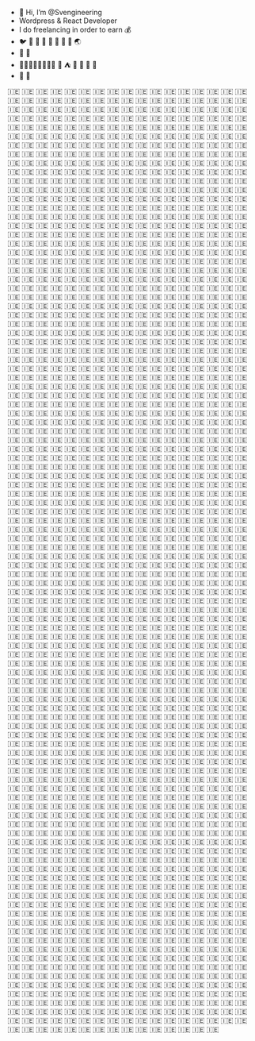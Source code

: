 - 👋 Hi, I’m @Svengineering
- Wordpress & React Developer
- I do freelancing in order to earn :moneybag:
- :bird: :octopus: :whale: :ant: 🍁 🌿 🐧 :panda_face: 🌏
- :apple: :pear:
- :evergreen_tree::evergreen_tree::evergreen_tree::evergreen_tree::evergreen_tree::evergreen_tree::evergreen_tree::evergreen_tree: :corn: :tent: 🌱 🌼 🌳 🌳
- 🌠 🍵


🇮🇪 🇮🇪 🇮🇪 🇮🇪 🇮🇪 🇮🇪 🇮🇪 🇮🇪 🇮🇪 🇮🇪 🇮🇪 🇮🇪 🇮🇪 🇮🇪 🇮🇪 🇮🇪 🇮🇪 🇮🇪 🇮🇪 🇮🇪 🇮🇪 🇮🇪 🇮🇪 🇮🇪 🇮🇪 🇮🇪 🇮🇪 🇮🇪 🇮🇪 🇮🇪 🇮🇪 🇮🇪 🇮🇪 🇮🇪 🇮🇪 🇮🇪 🇮🇪 🇮🇪 🇮🇪 🇮🇪 🇮🇪 🇮🇪 🇮🇪 🇮🇪 🇮🇪 🇮🇪 🇮🇪 🇮🇪 🇮🇪 🇮🇪 🇮🇪 🇮🇪 🇮🇪 🇮🇪 🇮🇪 🇮🇪 🇮🇪 🇮🇪 🇮🇪 🇮🇪 🇮🇪 🇮🇪 🇮🇪 🇮🇪 🇮🇪 🇮🇪 🇮🇪 🇮🇪 🇮🇪 🇮🇪 🇮🇪 🇮🇪 🇮🇪 🇮🇪 🇮🇪 🇮🇪 🇮🇪 🇮🇪 🇮🇪 🇮🇪 🇮🇪 🇮🇪 🇮🇪 🇮🇪 🇮🇪 🇮🇪 🇮🇪 🇮🇪 🇮🇪 🇮🇪 🇮🇪 🇮🇪 🇮🇪 🇮🇪 🇮🇪 🇮🇪 🇮🇪 🇮🇪 🇮🇪 🇮🇪 🇮🇪 🇮🇪 🇮🇪 🇮🇪 🇮🇪 🇮🇪 🇮🇪 🇮🇪 🇮🇪 🇮🇪 🇮🇪 🇮🇪 🇮🇪 🇮🇪 🇮🇪 🇮🇪 🇮🇪 🇮🇪 🇮🇪 🇮🇪 🇮🇪 🇮🇪 🇮🇪 🇮🇪 🇮🇪 🇮🇪 🇮🇪 🇮🇪 🇮🇪 🇮🇪 🇮🇪 🇮🇪 🇮🇪 🇮🇪 🇮🇪 🇮🇪 🇮🇪 🇮🇪 🇮🇪 🇮🇪 🇮🇪 🇮🇪 🇮🇪 🇮🇪 🇮🇪 🇮🇪 🇮🇪 🇮🇪 🇮🇪 🇮🇪 🇮🇪 🇮🇪 🇮🇪 🇮🇪 🇮🇪 🇮🇪 🇮🇪 🇮🇪 🇮🇪 🇮🇪 🇮🇪 🇮🇪 🇮🇪 🇮🇪 🇮🇪 🇮🇪 🇮🇪 🇮🇪 🇮🇪 🇮🇪 🇮🇪 🇮🇪 🇮🇪 🇮🇪 🇮🇪 🇮🇪 🇮🇪 🇮🇪 🇮🇪 🇮🇪 🇮🇪 🇮🇪 🇮🇪 🇮🇪 🇮🇪 🇮🇪 🇮🇪 🇮🇪 🇮🇪 🇮🇪 🇮🇪 🇮🇪 🇮🇪 🇮🇪 🇮🇪 🇮🇪 🇮🇪 🇮🇪 🇮🇪 🇮🇪 🇮🇪 🇮🇪 🇮🇪 🇮🇪 🇮🇪 🇮🇪 🇮🇪 🇮🇪 🇮🇪 🇮🇪 🇮🇪 🇮🇪 🇮🇪 🇮🇪 🇮🇪 🇮🇪 🇮🇪 🇮🇪 🇮🇪 🇮🇪 🇮🇪 🇮🇪 🇮🇪 🇮🇪 🇮🇪 🇮🇪 🇮🇪 🇮🇪 🇮🇪 🇮🇪 🇮🇪 🇮🇪 🇮🇪 🇮🇪 🇮🇪 🇮🇪 🇮🇪 🇮🇪 🇮🇪 🇮🇪 🇮🇪 🇮🇪 🇮🇪 🇮🇪 🇮🇪 🇮🇪 🇮🇪 🇮🇪 🇮🇪 🇮🇪 🇮🇪 🇮🇪 🇮🇪 🇮🇪 🇮🇪 🇮🇪 🇮🇪 🇮🇪 🇮🇪 🇮🇪 🇮🇪 🇮🇪 🇮🇪 🇮🇪 🇮🇪 🇮🇪 🇮🇪 🇮🇪 🇮🇪 🇮🇪 🇮🇪 🇮🇪 🇮🇪 🇮🇪 🇮🇪 🇮🇪 🇮🇪 🇮🇪 🇮🇪 🇮🇪 🇮🇪 🇮🇪 🇮🇪 🇮🇪 🇮🇪 🇮🇪 🇮🇪 🇮🇪 🇮🇪 🇮🇪 🇮🇪 🇮🇪 🇮🇪 🇮🇪 🇮🇪 🇮🇪 🇮🇪 🇮🇪 🇮🇪 🇮🇪 🇮🇪 🇮🇪 🇮🇪 🇮🇪 🇮🇪 🇮🇪 🇮🇪 🇮🇪 🇮🇪 🇮🇪 🇮🇪 🇮🇪 🇮🇪 🇮🇪 🇮🇪 🇮🇪 🇮🇪 🇮🇪 🇮🇪 🇮🇪 🇮🇪 🇮🇪 🇮🇪 🇮🇪 🇮🇪 🇮🇪 🇮🇪 🇮🇪 🇮🇪 🇮🇪 🇮🇪 🇮🇪 🇮🇪 🇮🇪 🇮🇪 🇮🇪 🇮🇪 🇮🇪 🇮🇪 🇮🇪 🇮🇪 🇮🇪 🇮🇪 🇮🇪 🇮🇪 🇮🇪 🇮🇪 🇮🇪 🇮🇪 🇮🇪 🇮🇪 🇮🇪 🇮🇪 🇮🇪 🇮🇪 🇮🇪 🇮🇪 🇮🇪 🇮🇪 🇮🇪 🇮🇪 🇮🇪 🇮🇪 🇮🇪 🇮🇪 🇮🇪 🇮🇪 🇮🇪 🇮🇪 🇮🇪 🇮🇪 🇮🇪 🇮🇪 🇮🇪 🇮🇪 🇮🇪 🇮🇪 🇮🇪 🇮🇪 🇮🇪 🇮🇪 🇮🇪 🇮🇪 🇮🇪 🇮🇪 🇮🇪 🇮🇪 🇮🇪 🇮🇪 🇮🇪 🇮🇪 🇮🇪 🇮🇪 🇮🇪 🇮🇪 🇮🇪 🇮🇪 🇮🇪 🇮🇪 🇮🇪 🇮🇪 🇮🇪 🇮🇪 🇮🇪 🇮🇪 🇮🇪 🇮🇪 🇮🇪 🇮🇪 🇮🇪 🇮🇪 🇮🇪 🇮🇪 🇮🇪 🇮🇪 🇮🇪 🇮🇪 🇮🇪 🇮🇪 🇮🇪 🇮🇪 🇮🇪 🇮🇪 🇮🇪 🇮🇪 🇮🇪 🇮🇪 🇮🇪 🇮🇪 🇮🇪 🇮🇪 🇮🇪 🇮🇪 🇮🇪 🇮🇪 🇮🇪 🇮🇪 🇮🇪 🇮🇪 🇮🇪 🇮🇪 🇮🇪 🇮🇪 🇮🇪 🇮🇪 🇮🇪 🇮🇪 🇮🇪 🇮🇪 🇮🇪 🇮🇪 🇮🇪 🇮🇪 🇮🇪 🇮🇪 🇮🇪 🇮🇪 🇮🇪 🇮🇪 🇮🇪 🇮🇪 🇮🇪 🇮🇪 🇮🇪 🇮🇪 🇮🇪 🇮🇪 🇮🇪 🇮🇪 🇮🇪 🇮🇪 🇮🇪 🇮🇪 🇮🇪 🇮🇪 🇮🇪 🇮🇪 🇮🇪 🇮🇪 🇮🇪 🇮🇪 🇮🇪 🇮🇪 🇮🇪 🇮🇪 🇮🇪 🇮🇪 🇮🇪 🇮🇪 🇮🇪 🇮🇪 🇮🇪 🇮🇪 🇮🇪 🇮🇪 🇮🇪 🇮🇪 🇮🇪 🇮🇪 🇮🇪 🇮🇪 🇮🇪 🇮🇪 🇮🇪 🇮🇪 🇮🇪 🇮🇪 🇮🇪 🇮🇪 🇮🇪 🇮🇪 🇮🇪 🇮🇪 🇮🇪 🇮🇪 🇮🇪 🇮🇪 🇮🇪 🇮🇪 🇮🇪 🇮🇪 🇮🇪 🇮🇪 🇮🇪 🇮🇪 🇮🇪 🇮🇪 🇮🇪 🇮🇪 🇮🇪 🇮🇪 🇮🇪 🇮🇪 🇮🇪 🇮🇪 🇮🇪 🇮🇪 🇮🇪 🇮🇪 🇮🇪 🇮🇪 🇮🇪 🇮🇪 🇮🇪 🇮🇪 🇮🇪 🇮🇪 🇮🇪 🇮🇪 🇮🇪 🇮🇪 🇮🇪 🇮🇪 🇮🇪 🇮🇪 🇮🇪 🇮🇪 🇮🇪 🇮🇪 🇮🇪 🇮🇪 🇮🇪 🇮🇪 🇮🇪 🇮🇪 🇮🇪 🇮🇪 🇮🇪 🇮🇪 🇮🇪 🇮🇪 🇮🇪 🇮🇪 🇮🇪 🇮🇪 🇮🇪 🇮🇪 🇮🇪 🇮🇪 🇮🇪 🇮🇪 🇮🇪 🇮🇪 🇮🇪 🇮🇪 🇮🇪 🇮🇪 🇮🇪 🇮🇪 🇮🇪 🇮🇪 🇮🇪 🇮🇪 🇮🇪 🇮🇪 🇮🇪 🇮🇪 🇮🇪 🇮🇪 🇮🇪 🇮🇪 🇮🇪 🇮🇪 🇮🇪 🇮🇪 🇮🇪 🇮🇪 🇮🇪 🇮🇪 🇮🇪 🇮🇪 🇮🇪 🇮🇪 🇮🇪 🇮🇪 🇮🇪 🇮🇪 🇮🇪 🇮🇪 🇮🇪 🇮🇪 🇮🇪 🇮🇪 🇮🇪 🇮🇪 🇮🇪 🇮🇪 🇮🇪 🇮🇪 🇮🇪 🇮🇪 🇮🇪 🇮🇪 🇮🇪 🇮🇪 🇮🇪 🇮🇪 🇮🇪 🇮🇪 🇮🇪 🇮🇪 🇮🇪 🇮🇪 🇮🇪 🇮🇪 🇮🇪 🇮🇪 🇮🇪 🇮🇪 🇮🇪 🇮🇪 🇮🇪 🇮🇪 🇮🇪 🇮🇪 🇮🇪 🇮🇪 🇮🇪 🇮🇪 🇮🇪 🇮🇪 🇮🇪 🇮🇪 🇮🇪 🇮🇪 🇮🇪 🇮🇪 🇮🇪 🇮🇪 🇮🇪 🇮🇪 🇮🇪 🇮🇪 🇮🇪 🇮🇪 🇮🇪 🇮🇪 🇮🇪 🇮🇪 🇮🇪 🇮🇪 🇮🇪 🇮🇪 🇮🇪 🇮🇪 🇮🇪 🇮🇪 🇮🇪 🇮🇪 🇮🇪 🇮🇪 🇮🇪 🇮🇪 🇮🇪 🇮🇪 🇮🇪 🇮🇪 🇮🇪 🇮🇪 🇮🇪 🇮🇪 🇮🇪 🇮🇪 🇮🇪 🇮🇪 🇮🇪 🇮🇪 🇮🇪 🇮🇪 🇮🇪 🇮🇪 🇮🇪 🇮🇪 🇮🇪 🇮🇪 🇮🇪 🇮🇪 🇮🇪 🇮🇪 🇮🇪 🇮🇪 🇮🇪 🇮🇪 🇮🇪 🇮🇪 🇮🇪 🇮🇪 🇮🇪 🇮🇪 🇮🇪 🇮🇪 🇮🇪 🇮🇪 🇮🇪 🇮🇪 🇮🇪 🇮🇪 🇮🇪 🇮🇪 🇮🇪 🇮🇪 🇮🇪 🇮🇪 🇮🇪 🇮🇪 🇮🇪 🇮🇪 🇮🇪 🇮🇪 🇮🇪 🇮🇪 🇮🇪 🇮🇪 🇮🇪 🇮🇪 🇮🇪 🇮🇪 🇮🇪 🇮🇪 🇮🇪 🇮🇪 🇮🇪 🇮🇪 🇮🇪 🇮🇪 🇮🇪 🇮🇪 🇮🇪 🇮🇪 🇮🇪 🇮🇪 🇮🇪 🇮🇪 🇮🇪 🇮🇪 🇮🇪 🇮🇪 🇮🇪 🇮🇪 🇮🇪 🇮🇪 🇮🇪 🇮🇪 🇮🇪 🇮🇪 🇮🇪 🇮🇪 🇮🇪 🇮🇪 🇮🇪 🇮🇪 🇮🇪 🇮🇪 🇮🇪 🇮🇪 🇮🇪 🇮🇪 🇮🇪 🇮🇪 🇮🇪 🇮🇪 🇮🇪 🇮🇪 🇮🇪 🇮🇪 🇮🇪 🇮🇪 🇮🇪 🇮🇪 🇮🇪 🇮🇪 🇮🇪 🇮🇪 🇮🇪 🇮🇪 🇮🇪 🇮🇪 🇮🇪 🇮🇪 🇮🇪 🇮🇪 🇮🇪 🇮🇪 🇮🇪 🇮🇪 🇮🇪 🇮🇪 🇮🇪 🇮🇪 🇮🇪 🇮🇪 🇮🇪 🇮🇪 🇮🇪 🇮🇪 🇮🇪 🇮🇪 🇮🇪 🇮🇪 🇮🇪 🇮🇪 🇮🇪 🇮🇪 🇮🇪 🇮🇪 🇮🇪 🇮🇪 🇮🇪 🇮🇪 🇮🇪 🇮🇪 🇮🇪 🇮🇪 🇮🇪 🇮🇪 🇮🇪 🇮🇪 🇮🇪 🇮🇪 🇮🇪 🇮🇪 🇮🇪 🇮🇪 🇮🇪 🇮🇪 🇮🇪 🇮🇪 🇮🇪 🇮🇪 🇮🇪 🇮🇪 🇮🇪 🇮🇪 🇮🇪 🇮🇪 🇮🇪 🇮🇪 🇮🇪 🇮🇪 🇮🇪 🇮🇪 🇮🇪 🇮🇪 🇮🇪 🇮🇪 🇮🇪 🇮🇪 🇮🇪 🇮🇪 🇮🇪 🇮🇪 🇮🇪 🇮🇪 🇮🇪 🇮🇪 🇮🇪 🇮🇪 🇮🇪 🇮🇪 🇮🇪 🇮🇪 🇮🇪 🇮🇪 🇮🇪 🇮🇪 🇮🇪 🇮🇪 🇮🇪 🇮🇪 🇮🇪 🇮🇪 🇮🇪 🇮🇪 🇮🇪 🇮🇪 🇮🇪 🇮🇪 🇮🇪 🇮🇪 🇮🇪 🇮🇪 🇮🇪 🇮🇪 🇮🇪 🇮🇪 🇮🇪 🇮🇪 🇮🇪 🇮🇪 🇮🇪 🇮🇪 🇮🇪 🇮🇪 🇮🇪 🇮🇪 🇮🇪 🇮🇪 🇮🇪 🇮🇪 🇮🇪 🇮🇪 🇮🇪 🇮🇪 🇮🇪 🇮🇪 🇮🇪 🇮🇪 🇮🇪 🇮🇪 🇮🇪 🇮🇪 🇮🇪 🇮🇪 🇮🇪 🇮🇪 🇮🇪 🇮🇪 🇮🇪 🇮🇪 🇮🇪 🇮🇪 🇮🇪 🇮🇪 🇮🇪 🇮🇪 🇮🇪 🇮🇪 🇮🇪 🇮🇪 🇮🇪 🇮🇪 🇮🇪 🇮🇪 🇮🇪 🇮🇪 🇮🇪 🇮🇪 🇮🇪 🇮🇪 🇮🇪 🇮🇪 🇮🇪 🇮🇪 🇮🇪 🇮🇪 🇮🇪 🇮🇪 🇮🇪 🇮🇪 🇮🇪 🇮🇪 🇮🇪 🇮🇪 🇮🇪 🇮🇪 🇮🇪 🇮🇪 🇮🇪 🇮🇪 🇮🇪 🇮🇪 🇮🇪 🇮🇪 🇮🇪 🇮🇪 🇮🇪 🇮🇪 🇮🇪 🇮🇪 🇮🇪 🇮🇪 🇮🇪 🇮🇪 🇮🇪 🇮🇪 🇮🇪 🇮🇪 🇮🇪 🇮🇪 🇮🇪 🇮🇪 🇮🇪 🇮🇪 🇮🇪 🇮🇪 🇮🇪 🇮🇪 🇮🇪 🇮🇪 🇮🇪 🇮🇪 🇮🇪 🇮🇪 🇮🇪 🇮🇪 🇮🇪 🇮🇪 🇮🇪 🇮🇪 🇮🇪 🇮🇪 🇮🇪 🇮🇪 🇮🇪 🇮🇪 🇮🇪 🇮🇪 🇮🇪 🇮🇪 🇮🇪 🇮🇪 🇮🇪 🇮🇪 🇮🇪 🇮🇪 🇮🇪 🇮🇪 🇮🇪 🇮🇪 🇮🇪 🇮🇪 🇮🇪 🇮🇪 🇮🇪 🇮🇪 🇮🇪 🇮🇪 🇮🇪 🇮🇪 🇮🇪 🇮🇪 🇮🇪 🇮🇪 🇮🇪 🇮🇪 🇮🇪 🇮🇪 🇮🇪 🇮🇪 🇮🇪 🇮🇪 🇮🇪 🇮🇪 🇮🇪 🇮🇪 🇮🇪 🇮🇪 🇮🇪 🇮🇪 🇮🇪 🇮🇪 🇮🇪 🇮🇪 🇮🇪 🇮🇪 🇮🇪 🇮🇪 🇮🇪 🇮🇪 🇮🇪 🇮🇪 🇮🇪 🇮🇪 🇮🇪 🇮🇪 🇮🇪 🇮🇪 🇮🇪 🇮🇪 🇮🇪 🇮🇪 🇮🇪 🇮🇪 🇮🇪 🇮🇪 🇮🇪 🇮🇪 🇮🇪 🇮🇪 🇮🇪 🇮🇪 🇮🇪 🇮🇪 🇮🇪 🇮🇪 🇮🇪 🇮🇪 🇮🇪 🇮🇪 🇮🇪 🇮🇪 🇮🇪 🇮🇪 🇮🇪 🇮🇪 🇮🇪 🇮🇪 🇮🇪 🇮🇪 🇮🇪 🇮🇪 🇮🇪 🇮🇪 🇮🇪 🇮🇪 🇮🇪 🇮🇪 🇮🇪 🇮🇪 🇮🇪 🇮🇪 🇮🇪 🇮🇪 🇮🇪 🇮🇪 🇮🇪 🇮🇪 🇮🇪 🇮🇪 🇮🇪 🇮🇪 🇮🇪 🇮🇪 🇮🇪 🇮🇪 🇮🇪 🇮🇪 🇮🇪 🇮🇪 🇮🇪 🇮🇪 🇮🇪 🇮🇪 🇮🇪 🇮🇪 🇮🇪 🇮🇪 🇮🇪 🇮🇪 🇮🇪 🇮🇪 🇮🇪 🇮🇪 🇮🇪 🇮🇪 🇮🇪 🇮🇪 🇮🇪 🇮🇪 🇮🇪 🇮🇪 🇮🇪 🇮🇪 🇮🇪 🇮🇪 🇮🇪 🇮🇪 🇮🇪 🇮🇪 🇮🇪 🇮🇪 🇮🇪 🇮🇪 🇮🇪 🇮🇪 🇮🇪 🇮🇪 🇮🇪 🇮🇪 🇮🇪 🇮🇪 🇮🇪 🇮🇪 🇮🇪 🇮🇪 🇮🇪 🇮🇪 🇮🇪 🇮🇪 🇮🇪 🇮🇪 🇮🇪 🇮🇪 🇮🇪 🇮🇪 🇮🇪 🇮🇪 🇮🇪 🇮🇪 🇮🇪 🇮🇪 🇮🇪 🇮🇪 🇮🇪 🇮🇪 🇮🇪 🇮🇪 🇮🇪 🇮🇪 🇮🇪 🇮🇪 🇮🇪 🇮🇪 🇮🇪 🇮🇪 🇮🇪 🇮🇪 🇮🇪 🇮🇪 🇮🇪 🇮🇪 🇮🇪 🇮🇪 🇮🇪 🇮🇪 🇮🇪 🇮🇪 🇮🇪 🇮🇪 🇮🇪 🇮🇪 🇮🇪 🇮🇪 🇮🇪 🇮🇪 🇮🇪 🇮🇪 🇮🇪 🇮🇪 🇮🇪 🇮🇪 🇮🇪 🇮🇪 🇮🇪 🇮🇪 🇮🇪 🇮🇪 🇮🇪 🇮🇪 🇮🇪 🇮🇪 🇮🇪 🇮🇪 🇮🇪 🇮🇪 🇮🇪 🇮🇪 🇮🇪 🇮🇪 🇮🇪 🇮🇪 🇮🇪 🇮🇪 🇮🇪 🇮🇪 🇮🇪 🇮🇪 🇮🇪 🇮🇪 🇮🇪 🇮🇪 🇮🇪 🇮🇪 🇮🇪 🇮🇪 🇮🇪 🇮🇪 🇮🇪 🇮🇪 🇮🇪 🇮🇪 🇮🇪 🇮🇪 🇮🇪 🇮🇪 🇮🇪 🇮🇪 🇮🇪 🇮🇪 🇮🇪 🇮🇪 🇮🇪 🇮🇪 🇮🇪 🇮🇪 🇮🇪 🇮🇪 🇮🇪 🇮🇪 🇮🇪 🇮🇪 🇮🇪 🇮🇪 🇮🇪 🇮🇪 🇮🇪 🇮🇪 🇮🇪 🇮🇪 🇮🇪 🇮🇪 🇮🇪 🇮🇪 🇮🇪 🇮🇪 🇮🇪 🇮🇪 🇮🇪 🇮🇪 🇮🇪 🇮🇪 🇮🇪 🇮🇪 🇮🇪 🇮🇪 🇮🇪 🇮🇪 🇮🇪 🇮🇪 🇮🇪 🇮🇪 🇮🇪 🇮🇪 🇮🇪 🇮🇪 🇮🇪 🇮🇪 🇮🇪 🇮🇪 🇮🇪 🇮🇪 🇮🇪 🇮🇪 🇮🇪 🇮🇪 🇮🇪 🇮🇪 🇮🇪 🇮🇪 🇮🇪 🇮🇪 🇮🇪 🇮🇪 🇮🇪 🇮🇪 🇮🇪 🇮🇪 🇮🇪 🇮🇪 🇮🇪 🇮🇪 🇮🇪 🇮🇪 🇮🇪 🇮🇪 🇮🇪 🇮🇪 🇮🇪 🇮🇪 🇮🇪 🇮🇪 🇮🇪 🇮🇪 🇮🇪 🇮🇪 🇮🇪 🇮🇪 🇮🇪 🇮🇪 🇮🇪 🇮🇪 🇮🇪 🇮🇪 🇮🇪 🇮🇪 🇮🇪 🇮🇪 🇮🇪 🇮🇪 🇮🇪 🇮🇪 🇮🇪 🇮🇪 🇮🇪 🇮🇪 🇮🇪 🇮🇪 🇮🇪 🇮🇪 🇮🇪 🇮🇪 🇮🇪 🇮🇪 🇮🇪 🇮🇪 🇮🇪 🇮🇪 🇮🇪 🇮🇪 🇮🇪 🇮🇪 🇮🇪 🇮🇪 🇮🇪 🇮🇪 🇮🇪 🇮🇪 🇮🇪 🇮🇪 🇮🇪 🇮🇪 🇮🇪 🇮🇪 🇮🇪 🇮🇪 🇮🇪 🇮🇪 🇮🇪 🇮🇪 🇮🇪 🇮🇪 🇮🇪 🇮🇪 🇮🇪 🇮🇪 🇮🇪 🇮🇪 🇮🇪 🇮🇪 🇮🇪 🇮🇪 🇮🇪 🇮🇪 🇮🇪 🇮🇪 🇮🇪 🇮🇪 🇮🇪 🇮🇪 🇮🇪 🇮🇪 🇮🇪 🇮🇪 🇮🇪 🇮🇪 🇮🇪 🇮🇪 🇮🇪 🇮🇪 🇮🇪 🇮🇪 🇮🇪 🇮🇪 🇮🇪 🇮🇪 🇮🇪 🇮🇪 🇮🇪 🇮🇪 🇮🇪 🇮🇪 🇮🇪 🇮🇪 🇮🇪 🇮🇪 🇮🇪 🇮🇪 🇮🇪 🇮🇪 🇮🇪 🇮🇪 🇮🇪 🇮🇪 🇮🇪 🇮🇪 🇮🇪 🇮🇪 🇮🇪 🇮🇪 🇮🇪 🇮🇪 🇮🇪 🇮🇪 🇮🇪 🇮🇪 🇮🇪 🇮🇪 🇮🇪 🇮🇪 🇮🇪 🇮🇪 🇮🇪 🇮🇪 🇮🇪 🇮🇪 🇮🇪 🇮🇪 🇮🇪 🇮🇪 🇮🇪 🇮🇪 🇮🇪 🇮🇪 🇮🇪 🇮🇪 🇮🇪 🇮🇪 🇮🇪 🇮🇪 🇮🇪 🇮🇪 🇮🇪 🇮🇪 🇮🇪 🇮🇪 🇮🇪 🇮🇪 🇮🇪 🇮🇪 🇮🇪 🇮🇪 🇮🇪 🇮🇪 🇮🇪 🇮🇪 🇮🇪 🇮🇪 🇮🇪 🇮🇪 🇮🇪 🇮🇪 🇮🇪 🇮🇪 🇮🇪 🇮🇪 🇮🇪 🇮🇪 🇮🇪 🇮🇪 🇮🇪 🇮🇪 🇮🇪 🇮🇪 🇮🇪 🇮🇪 🇮🇪 🇮🇪 🇮🇪 🇮🇪 🇮🇪 🇮🇪 🇮🇪 🇮🇪 🇮🇪 🇮🇪 🇮🇪 🇮🇪 🇮🇪 🇮🇪 🇮🇪 🇮🇪 🇮🇪 🇮🇪 🇮🇪 🇮🇪 🇮🇪 🇮🇪 🇮🇪 🇮🇪 🇮🇪 🇮🇪 🇮🇪 🇮🇪 🇮🇪 🇮🇪 🇮🇪 🇮🇪 🇮🇪 🇮🇪 🇮🇪 🇮🇪 🇮🇪 🇮🇪 🇮🇪 🇮🇪 🇮🇪 🇮🇪 🇮🇪 🇮🇪 🇮🇪 🇮🇪 🇮🇪 🇮🇪 🇮🇪 🇮🇪 🇮🇪 🇮🇪 🇮🇪 🇮🇪 🇮🇪 🇮🇪 🇮🇪 🇮🇪 🇮🇪 🇮🇪 🇮🇪 🇮🇪 🇮🇪 🇮🇪 🇮🇪 🇮🇪 🇮🇪 🇮🇪 🇮🇪 🇮🇪 🇮🇪 🇮🇪 🇮🇪 🇮🇪 🇮🇪 🇮🇪 🇮🇪 🇮🇪 🇮🇪 🇮🇪 🇮🇪 🇮🇪 🇮🇪 🇮🇪 🇮🇪 🇮🇪 🇮🇪 🇮🇪 🇮🇪 🇮🇪 🇮🇪 🇮🇪 🇮🇪 🇮🇪 🇮🇪 🇮🇪 🇮🇪 🇮🇪 🇮🇪 🇮🇪 🇮🇪 🇮🇪 🇮🇪 🇮🇪 🇮🇪 🇮🇪 🇮🇪 🇮🇪 🇮🇪 🇮🇪 🇮🇪 🇮🇪 🇮🇪 🇮🇪 🇮🇪 🇮🇪 🇮🇪 🇮🇪 🇮🇪 🇮🇪 🇮🇪 🇮🇪 🇮🇪 🇮🇪 🇮🇪 🇮🇪 🇮🇪 🇮🇪 🇮🇪 🇮🇪 🇮🇪 🇮🇪 🇮🇪 🇮🇪 🇮🇪 🇮🇪 🇮🇪 🇮🇪 🇮🇪 🇮🇪 🇮🇪 🇮🇪 🇮🇪 🇮🇪 🇮🇪 🇮🇪 🇮🇪 🇮🇪 🇮🇪 🇮🇪 🇮🇪 🇮🇪 🇮🇪 🇮🇪 🇮🇪 🇮🇪 🇮🇪 🇮🇪 🇮🇪 🇮🇪 🇮🇪 🇮🇪 🇮🇪 🇮🇪 🇮🇪 🇮🇪 🇮🇪 🇮🇪 🇮🇪 🇮🇪 🇮🇪 🇮🇪 🇮🇪 🇮🇪 🇮🇪 🇮🇪 🇮🇪 🇮🇪 🇮🇪 🇮🇪 🇮🇪 🇮🇪 🇮🇪 🇮🇪 🇮🇪 🇮🇪 🇮🇪 🇮🇪 🇮🇪 🇮🇪 🇮🇪 🇮🇪 🇮🇪 🇮🇪 🇮🇪 🇮🇪 🇮🇪 🇮🇪 🇮🇪 🇮🇪 🇮🇪 🇮🇪 🇮🇪 🇮🇪 🇮🇪 🇮🇪 🇮🇪 🇮🇪 🇮🇪 🇮🇪 🇮🇪 🇮🇪 🇮🇪 🇮🇪 🇮🇪 
<!---
Svengineering/Svengineering is a ✨ special ✨ repository because its `README.md` (this file) appears on your GitHub profile.
You can click the Preview link to take a look at your changes.
--->
